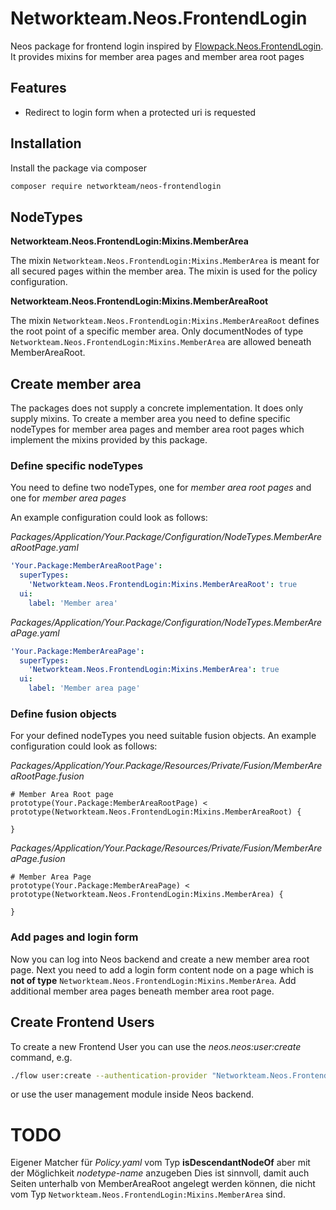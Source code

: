 # Networkteam.Neos.FrontendLogin

Neos package for frontend login inspired by  [Flowpack.Neos.FrontendLogin](https://github.com/Flowpack/Flowpack.Neos.FrontendLogin).
It provides mixins for member area pages and member area root pages 


## Features

* Redirect to login form when a protected uri is requested

## Installation

Install the package via composer

```bash
composer require networkteam/neos-frontendlogin
```

## NodeTypes

**Networkteam.Neos.FrontendLogin:Mixins.MemberArea**

The mixin `Networkteam.Neos.FrontendLogin:Mixins.MemberArea` is meant for all secured pages within
the member area. The mixin is used for the policy configuration.

**Networkteam.Neos.FrontendLogin:Mixins.MemberAreaRoot**

The mixin `Networkteam.Neos.FrontendLogin:Mixins.MemberAreaRoot` defines the root point of a specific
member area. Only documentNodes of type `Networkteam.Neos.FrontendLogin:Mixins.MemberArea` are allowed 
beneath MemberAreaRoot.

## Create member area

The packages does not supply a concrete implementation. It does only supply mixins.
To create a member area you need to define specific nodeTypes for member area pages and 
member area root pages which implement the mixins provided by this package.

### Define specific nodeTypes

You need to define two nodeTypes, one for *member area root pages* and one for *member area pages*

An example configuration could look as follows:

*Packages/Application/Your.Package/Configuration/NodeTypes.MemberAreaRootPage.yaml*
```yaml
'Your.Package:MemberAreaRootPage':
  superTypes:
    'Networkteam.Neos.FrontendLogin:Mixins.MemberAreaRoot': true
  ui:
    label: 'Member area'
```

*Packages/Application/Your.Package/Configuration/NodeTypes.MemberAreaPage.yaml*
```yaml
'Your.Package:MemberAreaPage':
  superTypes:
    'Networkteam.Neos.FrontendLogin:Mixins.MemberArea': true
  ui:
    label: 'Member area page'
```

### Define fusion objects

For your defined nodeTypes you need suitable fusion objects. An example configuration could look as follows:

*Packages/Application/Your.Package/Resources/Private/Fusion/MemberAreaRootPage.fusion*
```fusion
# Member Area Root page
prototype(Your.Package:MemberAreaRootPage) < prototype(Networkteam.Neos.FrontendLogin:Mixins.MemberAreaRoot) {

}
```

*Packages/Application/Your.Package/Resources/Private/Fusion/MemberAreaPage.fusion*
```fusion
# Member Area Page
prototype(Your.Package:MemberAreaPage) < prototype(Networkteam.Neos.FrontendLogin:Mixins.MemberArea) {

}
```

### Add pages and login form

Now you can log into Neos backend and create a new member area root page.
Next you need to add a login form content node on a page which is **not of type** `Networkteam.Neos.FrontendLogin:Mixins.MemberArea`.
Add additional member area pages beneath member area root page.

## Create Frontend Users

To create a new Frontend User you can use the *neos.neos:user:create* command, e.g.
 
```bash
./flow user:create --authentication-provider "Networkteam.Neos.FrontendLogin:Frontend" --roles "Networkteam.Neos.FrontendLoginUser"`
```

or use the user management module inside Neos backend.

# TODO

Eigener Matcher für *Policy.yaml* vom Typ **isDescendantNodeOf** aber mit der Möglichkeit *nodetype-name* anzugeben
Dies ist sinnvoll, damit auch Seiten unterhalb von MemberAreaRoot angelegt werden können, die nicht 
vom Typ `Networkteam.Neos.FrontendLogin:Mixins.MemberArea` sind. 